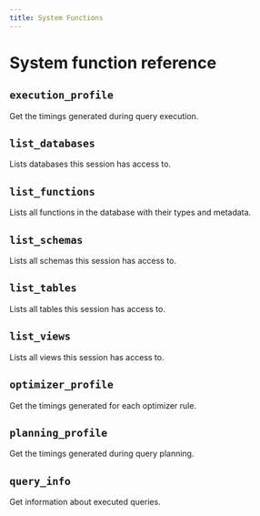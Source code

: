 ```yaml
---
title: System Functions
---
```


# System function reference

<!-- DOCSGEN_START system_functions -->

## `execution_profile`

Get the timings generated during query execution.

## `list_databases`

Lists databases this session has access to.

## `list_functions`

Lists all functions in the database with their types and metadata.

## `list_schemas`

Lists all schemas this session has access to.

## `list_tables`

Lists all tables this session has access to.

## `list_views`

Lists all views this session has access to.

## `optimizer_profile`

Get the timings generated for each optimizer rule.

## `planning_profile`

Get the timings generated during query planning.

## `query_info`

Get information about executed queries.


<!-- DOCSGEN_END -->
